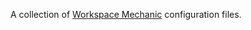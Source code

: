 A collection of [Workspace Mechanic](https://code.google.com/a/eclipselabs.org/p/workspacemechanic/) configuration files.
